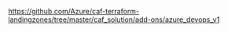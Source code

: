 https://github.com/Azure/caf-terraform-landingzones/tree/master/caf_solution/add-ons/azure_devops_v1